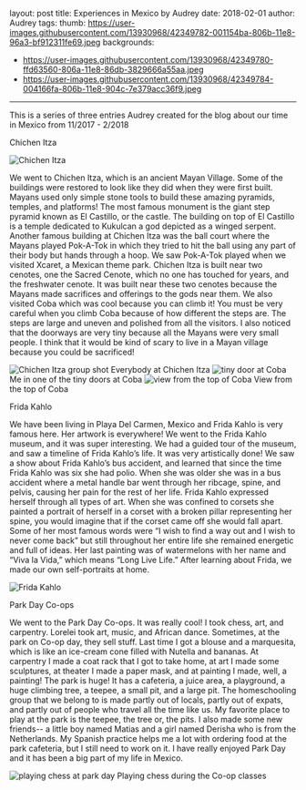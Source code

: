 layout: post
title: Experiences in Mexico by Audrey
date: 2018-02-01
author: Audrey
tags:
thumb: https://user-images.githubusercontent.com/13930968/42349782-001154ba-806b-11e8-96a3-bf912311fe69.jpeg
backgrounds:
- https://user-images.githubusercontent.com/13930968/42349780-ffd63560-806a-11e8-86db-3829666a55aa.jpeg
- https://user-images.githubusercontent.com/13930968/42349784-004166fa-806b-11e8-904c-7e379acc36f9.jpeg
---

This is a series of three entries Audrey created for the blog about our time in Mexico from 11/2017 - 2/2018

Chichen Itza

![Chichen Itza](https://user-images.githubusercontent.com/13930968/42349781-fff70b46-806a-11e8-94fd-77830668e9f1.jpeg)
 
We went to Chichen Itza, which is an ancient Mayan Village. Some of the buildings were restored to look like they did when they were first built. Mayans used only simple stone tools to build these amazing pyramids, temples, and platforms! The most famous monument is the giant step pyramid known as El Castillo, or the castle. The building on top of El Castillo is a temple dedicated to Kukulcan a god depicted as a winged serpent. Another famous building at Chichen Itza was the ball court where the Mayans played Pok-A-Tok in which they tried to hit the ball using any part of their body but hands through a hoop. We saw Pok-A-Tok played when we visited Xcaret, a Mexican theme park. Chichen Itza is built near two cenotes, one the Sacred Cenote, which no one has touched for years, and the freshwater cenote. It was built near these two cenotes because the Mayans made sacrifices and offerings to the gods near them. We also visited Coba which was cool because you can climb it! You must be very careful when you climb Coba because of how different the steps are. The steps are large and uneven and polished from all the visitors. I also noticed that the doorways are very tiny because all the Mayans were very small people. I think that it would be kind of scary to live in a Mayan village because you could be sacrificed!

![Chichen Itza group shot](https://user-images.githubusercontent.com/13930968/42349780-ffd63560-806a-11e8-86db-3829666a55aa.jpeg)
Everybody at Chichen Itza
![tiny door at Coba](https://user-images.githubusercontent.com/13930968/42349782-001154ba-806b-11e8-96a3-bf912311fe69.jpeg)
Me in one of the tiny doors at Coba
![view from the top of Coba](https://user-images.githubusercontent.com/13930968/42349783-00297d42-806b-11e8-85f5-da04c37ead20.jpeg)
View from the top of Coba

Frida Kahlo
 
We have been living in Playa Del Carmen, Mexico and Frida Kahlo is very famous here. Her artwork is everywhere! We went to the Frida Kahlo museum, and it was super interesting. We had a guided tour of the museum, and saw a timeline of Frida Kahlo’s life. It was very artistically done! We saw a show about Frida Kahlo’s bus accident, and learned that since the time Frida Kahlo was six she had polio. When she was older she was in a bus accident where a metal handle bar went through her ribcage, spine, and pelvis, causing her pain for the rest of her life. Frida Kahlo expressed herself through all types of art. When she was confined to corsets she painted a portrait of herself in a corset with a broken pillar representing her spine, you would imagine that if the corset came off she would fall apart. Some of her most famous words were “I wish to find a way out and I wish to never come back” but still throughout her entire life she remained energetic and full of ideas. Her last painting was of watermelons with her name and “Viva la Vida,” which means “Long Live Life.” After learning about Frida, we made our own self-portraits at home. 

![Frida Kahlo](https://user-images.githubusercontent.com/13930968/42349784-004166fa-806b-11e8-904c-7e379acc36f9.jpeg)

Park Day Co-ops
 
We went to the Park Day Co-ops. It was really  cool! I took chess, art, and carpentry. Lorelei took art, music, and African dance. Sometimes, at the park on Co-op day, they sell stuff. Last time I got a blouse and a marquesita, which is like an ice-cream cone filled with Nutella and bananas. At carpentry I made a coat rack that I got to take home, at art I made some sculptures, at theater I made a paper mask, and at painting I made, well, a painting! The park is huge! It has a cafeteria, a juice area, a playground, a huge climbing tree, a teepee, a small pit, and a large pit. The homeschooling group that we belong to is made partly out of locals, partly out of expats, and partly out of people who travel all the time like us. My favorite place to play at the park is the teepee, the tree or, the pits. I also made some new friends-- a little boy named Matias and a girl named Derisha who is from the Netherlands. My Spanish practice helps me a lot with ordering food at the park cafeteria, but I still need to work on it. I have really enjoyed Park Day and it has been a big part of my life in Mexico.

![playing chess at park day](https://user-images.githubusercontent.com/13930968/42350209-b5b803d0-806c-11e8-9a4d-26c7982afd40.jpeg)
Playing chess during the Co-op classes



